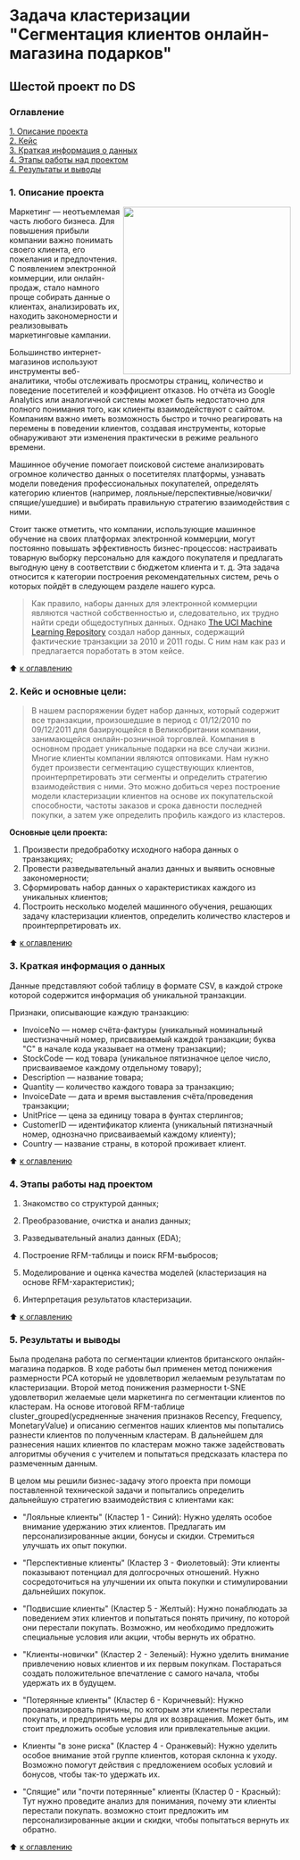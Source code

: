 # Задача кластеризации "Сегментация клиентов онлайн-магазина подарков"
## Шестой проект по DS

### Оглавление
[1. Описание проекта](./README.md#1-Описание-проекта)  
[2. Кейс](./README.md#2-Кейс)  
[3. Краткая информация о данных](./README.md#3-Краткая-информация-о-данных)  
[4. Этапы работы над проектом](./README.md#4-Этапы-работы-над-проектом)  
[4. Результаты и выводы](./README.md#5-Результаты-и-выводы)    

### 1. Описание проекта

<center> <img src=https://salesupnow.ru/storage/app/media/pipeople.png align="right" width="300"/> </center>

Маркетинг — неотъемлемая часть любого бизнеса. Для повышения прибыли компании важно понимать своего клиента, его пожелания и предпочтения. С появлением электронной коммерции, или онлайн-продаж, стало намного проще собирать данные о клиентах, анализировать их, находить закономерности и реализовывать маркетинговые кампании.

Большинство интернет-магазинов используют инструменты веб-аналитики, чтобы отслеживать просмотры страниц, количество и поведение посетителей и коэффициент отказов. Но отчёта из Google Analytics или аналогичной системы может быть недостаточно для полного понимания того, как клиенты взаимодействуют с сайтом. Компаниям важно иметь возможность быстро и точно реагировать на перемены в поведении клиентов, создавая инструменты, которые обнаруживают эти изменения практически в режиме реального времени.

Машинное обучение помогает поисковой системе анализировать огромное количество данных о посетителях платформы, узнавать модели поведения профессиональных покупателей, определять категорию клиентов (например, лояльные/перспективные/новички/спящие/ушедшие) и выбирать правильную стратегию взаимодействия с ними.

Стоит также отметить, что компании, использующие машинное обучение на своих платформах электронной коммерции, могут постоянно повышать эффективность бизнес-процессов: настраивать товарную выборку персонально для каждого покупателя и предлагать выгодную цену в соответствии с бюджетом клиента и т. д. Эта задача относится к категории построения рекомендательных систем, речь о которых пойдёт в следующем разделе нашего курса.

> Как правило, наборы данных для электронной коммерции являются частной собственностью и, следовательно, их трудно найти среди общедоступных данных. Однако [The UCI Machine Learning Repository](http://archive.ics.uci.edu/ml/index.php)  создал набор данных, содержащий фактические транзакции за 2010 и 2011 годы. С ним нам как раз и предлагается поработать в этом кейсе. 




:arrow_up: [к оглавлению](./README.md#Оглавление)


### 2. Кейс и основные цели:

> В нашем распоряжении будет набор данных, который содержит все транзакции, произошедшие в период с 01/12/2010 по 09/12/2011 для базирующейся в Великобритании компании, занимающейся онлайн-розничной торговлей. Компания в основном продает уникальные подарки на все случаи жизни. Многие клиенты компании являются оптовиками. Нам нужно будет произвести сегментацию существующих клиентов, проинтерпретировать эти сегменты и определить стратегию взаимодействия с ними.
Это можно добиться через построение модели кластеризации клиентов на основе их покупательской способности, частоты заказов и срока давности последней покупки, а затем уже определить профиль каждого из кластеров.

**Основные цели проекта:**
1. Произвести предобработку исходного набора данных о транзакциях;
2. Провести разведывательный анализ данных и выявить основные закономерности;
3. Сформировать набор данных о характеристиках каждого из уникальных клиентов;
4. Построить несколько моделей машинного обучения, решающих задачу кластеризации клиентов, определить количество кластеров и проинтерпретировать их.


:arrow_up: [к оглавлению](./README.md#Оглавление)

### 3. Краткая информация о данных

Данные представляют собой таблицу в формате CSV, в каждой строке которой содержится информация об уникальной транзакции.

Признаки, описывающие каждую транзакцию:

* InvoiceNo — номер счёта-фактуры (уникальный номинальный шестизначный номер, присваиваемый каждой транзакции; буква "C" в начале кода указывает на отмену транзакции);
* StockCode — код товара (уникальное пятизначное целое число, присваиваемое каждому отдельному товару);
* Description — название товара;
* Quantity — количество каждого товара за транзакцию;
* InvoiceDate — дата и время выставления счёта/проведения транзакции;
* UnitPrice — цена за единицу товара в фунтах стерлингов;
* CustomerID — идентификатор клиента (уникальный пятизначный номер, однозначно присваиваемый каждому клиенту);
* Country — название страны, в которой проживает клиент.


  
:arrow_up: [к оглавлению](./README.md#Оглавление)


### 4. Этапы работы над проектом

1) Знакомство со структурой данных;

2) Преобразование, очистка и анализ данных;

3) Разведывательный анализ данных (EDA);

4) Построение RFM-таблицы и поиск RFM-выбросов;

5) Моделирование и оценка качества моделей (кластеризация на основе RFM-характеристик);

6) Интерпретация результатов кластеризации.


:arrow_up: [к оглавлению](./README.md#Оглавление)


### 5. Результаты и выводы

Была проделана работа по сегментации клиентов британского онлайн-магазина подарков. В ходе работы был применен метод понижения размерности PCA который не удовлетворил желаемым результатам по кластеризации. Второй метод понижения размерности t-SNE удовлетворил желаемые цели маркетинга по сегментации клиентов по кластерам. На основе итоговой RFM-таблице cluster_grouped(усредненные значения признаков Recency, Frequency, MonetaryValue) и описанию сегментов наших клиентов мы попытались разнести клиентов по полученным кластерам. В дальнейшем для разнесения наших клиентов по кластерам можно также задействовать алгоритмы обучения с учителем и попытаться предсказать кластера по размеченным данным.

В целом мы решили бизнес-задачу этого проекта при помощи поставленной технической задачи и попытались определить дальнейшую стратегию взаимодействия с клиентами как:

- "Лояльные клиенты" (Кластер 1 - Синий): Нужно уделять особое внимание удержанию этих клиентов. Предлагать им персонализированные акции, бонусы и скидки. Стремиться улучшать их опыт покупки.

- "Перспективные клиенты" (Кластер 3 - Фиолетовый): Эти клиенты показывают потенциал для долгосрочных отношений. Нужно сосредоточиться на улучшении их опыта покупки и стимулировании дальнейших покупок.

- "Подвисшие клиенты" (Кластер 5 - Желтый): Нужно понаблюдать за поведением этих клиентов и попытаться понять причину, по которой они перестали покупать. Возможно, им необходимо предложить специальные условия или акции, чтобы вернуть их обратно.

- "Клиенты-новички" (Кластер 2 - Зеленый): Нужно уделить внимание привлечению новых клиентов и их первым покупкам. Постараться создать положительное впечатление с самого начала, чтобы удержать их в будущем.

- "Потерянные клиенты" (Кластер 6 - Коричневый): Нужно проанализировать причины, по которым эти клиенты перестали покупать, и предпринять меры для их возвращения. Может быть, им стоит предложить особые условия или привлекательные акции.

- Клиенты "в зоне риска" (Кластер 4 - Оранжевый): Нужно уделить особое внимание этой группе клиентов, которая склонна к уходу. Возможно помогут действия с предложением особых условий и бонусов, чтобы так-то удержать их.

- "Спящие" или "почти потерянные" клиенты (Кластер 0 - Красный): Тут нужно проведите анализ для понимания, почему эти клиенты перестали покупать. возможно стоит предложить им персонализированные акции и скидки, чтобы попытаться вернуть их обратно.


:arrow_up: [к оглавлению](./README.md#Оглавление)
